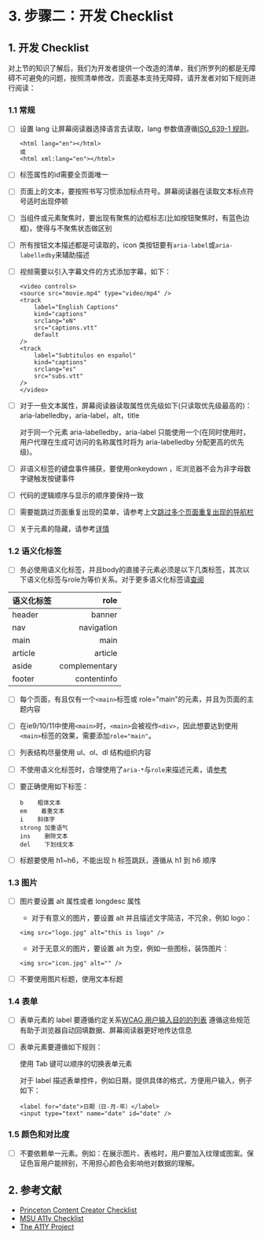 # 3. 步骤二：开发 Checklist

## 1. 开发 Checklist

对上节的知识了解后，我们为开发者提供一个改造的清单，我们所罗列的都是无障碍不可避免的问题，按照清单修改，页面基本支持无障碍，请开发者对如下规则进行阅读：

### 1.1 常规

* [ ] 设置 lang 让屏幕阅读器选择语言去读取，lang 参数值遵循[ISO\_639-1 规则](https://zh.wikipedia.org/wiki/ISO_639-1)。

  ```markup
  <html lang="en"></html>
  或
  <html xml:lang="en"></html>
  ```

* [ ] 标签属性的id需要全页面唯一
* [ ] 页面上的文本，要按照书写习惯添加标点符号。屏幕阅读器在读取文本标点符号适时出现停顿
* [ ] 当组件或元素聚焦时，要出现有聚焦的边框标志\(比如按钮聚焦时，有蓝色边框\)，使得与不聚焦状态做区别
* [ ] 所有按钮文本描述都是可读取的，icon 类按钮要有`aria-label`或`aria-labelledby`来辅助描述
* [ ] 视频需要以引入字幕文件的方式添加字幕，如下：

  ```markup
  <video controls>
  <source src="movie.mp4" type="video/mp4" />
  <track
      label="English Captions"
      kind="captions"
      srclang="eN"
      src="captions.vtt"
      default
  />
  <track
      label="Subtitulos en español"
      kind="captions"
      srclang="es"
      src="subs.vtt"
  />
  </video>
  ```

* [ ] 对于一些文本属性，屏幕阅读器读取属性优先级如下\(只读取优先级最高的\)：aria-labelledby，aria-label，alt，title

  对于同一个元素 aria-labelledby，aria-label 只能使用一个\(在同时使用时，用户代理在生成可访问的名称属性时将为 aria-labelledby 分配更高的优先级\)。

* [ ] 非语义标签的键盘事件捕获，要使用onkeydown ，IE浏览器不会为非字母数字键触发按键事件
* [ ] 代码的逻辑顺序与显示的顺序要保持一致
* [ ] 需要能跳过页面重复出现的菜单，请参考上文[跳过多个页面重复出现的导航栏](https://github.com/alibaba-fusion/next/tree/56cf9e09e2cc0477e43a149dcc516c8e0a89c228/site/zh-cn/a11y/content-creation-link/page1.md)
* [ ] 关于元素的隐藏，请参考[详情](content-creation/page2.md)

### 1.2 语义化标签

* [ ] 务必使用语义化标签，并且body的直接子元素必须是以下几类标签，其次以下语义化标签与role为等价关系。对于更多语义化标签请[查阅](https://developer.mozilla.org/en-US/docs/Web/HTML/Element)

| 语义化标签 | role |
| :--- | ---: |
| header | banner |
| nav | navigation |
| main | main |
| article | article |
| aside | complementary |
| footer | contentinfo |

* [ ] 每个页面，有且仅有一个`<main>`标签或 role="main"的元素，并且为页面的主题内容
* [ ] 在ie9/10/11中使用`<main>`时，`<main>`会被视作`<div>`，因此想要达到使用`<main>`标签的效果，需要添加`role="main"`。
* [ ] 列表结构尽量使用 ul、ol、dl 结构组织内容
* [ ] 不使用语义化标签时，合理使用了`aria-*`与`role`来描述元素，请[参考](../yi-bei-jing-jie-shao/wai-aria.md)
* [ ] 要正确使用如下标签：

  ```text
  b    粗体文本
  em    着重文本
  i    斜体字
  strong 加重语气
  ins    删除文本
  del    下划线文本
  ```

* [ ] 标题要使用 h1~h6，不能出现 h 标签跳跃，遵循从 h1 到 h6 顺序

### 1.3 图片

* [ ] 图片要设置 alt 属性或者 longdesc 属性

  * 对于有意义的图片，要设置 alt 并且描述文字简洁，不冗余，例如 logo：

  ```markup
  <img src="logo.jpg" alt="this is logo" />
  ```

  * 对于无意义的图片，要设置 alt 为空，例如一些图标，装饰图片：

  ```markup
  <img src="icon.jpg" alt="" />
  ```

* [ ] 不要使用图片标题，使用文本标题

### 1.4 表单

* [ ] 表单元素的 label 要遵循约定关系[WCAG 用户输入目的的列表](https://w3c.github.io/WCAG21-zh/index.html#input-purposes) 遵循这些规范有助于浏览器自动回填数据、屏幕阅读器更好地传达信息
* [ ] 表单元素要遵循如下规则：

  使用 Tab 键可以顺序的切换表单元素

  对于 label 描述表单控件，例如日期，提供具体的格式，方便用户输入，例子如下：

  ```markup
  <label for="date">日期（日-月-年）</label>
  <input type="text" name="date" id="date" />
  ```

### 1.5 颜色和对比度

* [ ] 不要依赖单一元素。例如：在展示图片、表格时，用户要加入纹理或图案。保证色盲用户能辨别，不用担心颜色会影响他对数据的理解。

## 2. 参考文献

* [Princeton Content Creator Checklist](https://ux.princeton.edu/accessibility/accessibility-checklist)
* [MSU A11y Checklist](https://webaccess.msu.edu/Help_and_Resources/checklist.html)
* [The A11Y Project](https://a11yproject.com/)

